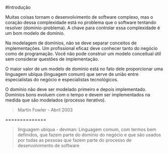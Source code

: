 #Introdução

Muitas coisas tornam o desenvolvimento de software complexo, mas o coração dessa complexidade está no problema que o software tentando resolver (domínio-problema). A chave para controlar essa complexidade é um bom modelo de domínio.

Na modelagem de domínios, não se deve separar conceitos de implementações. Um profissional eficaz deve conhecer tanto do negócio como de programação. Você não pode construir um modelo conceitual útil sem considerar questões de implementação.

O maior valor de um modelo de domínio está no fato dele proporcionar uma linguagem ubíqua (linguagem comum) que serve de união entre especialistas do negócio e especialistas tecnológicos.

O domínio não deve ser modelado primeiro e depois implementado. Domínios bons evoluem com o tempo e devem ser implementados na medida que são modelados (processo iterativo).

> Martin Fowler - Abril 2003

==============
> linguagem ubíqua - devman: Linguagem comum, com termos bem definidos, que fazem parte do domínio do negócio e que são usados por todas as pessoas que fazem parte do processo de desenvolvimento de software
